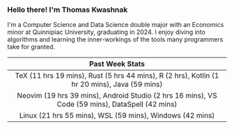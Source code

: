 
### Hello there! I'm Thomas Kwashnak

I'm a Computer Science and Data Science double major with an Economics
minor at Quinnipiac University, graduating in 2024.
I enjoy diving into algorithms and learning the inner-workings of the tools
many programmers take for granted.

| Past Week Stats |
| :---: |
| TeX (11 hrs 19 mins), Rust (5 hrs 44 mins), R (2 hrs), Kotlin (1 hr 20 mins), Java (59 mins) |
| Neovim (19 hrs 39 mins), Android Studio (2 hrs 16 mins), VS Code (59 mins), DataSpell (42 mins) |
| Linux (21 hrs 55 mins), WSL (59 mins), Windows (42 mins) |

